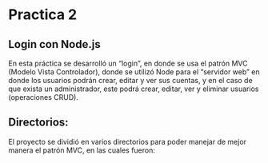 # Practica 2

## Login con Node.js

En esta práctica se desarrolló un “login”, en donde se usa el patrón MVC (Modelo Vista Controlador), donde se utilizó Node para el “servidor web” en donde los usuarios podrán crear, editar y ver sus cuentas, y en el caso de que exista un administrador, este podrá crear, editar, ver y eliminar usuarios (operaciones CRUD).

## Directorios:

El proyecto se dividió en varios directorios para poder manejar de mejor manera el patrón MVC, en las cuales fueron:


